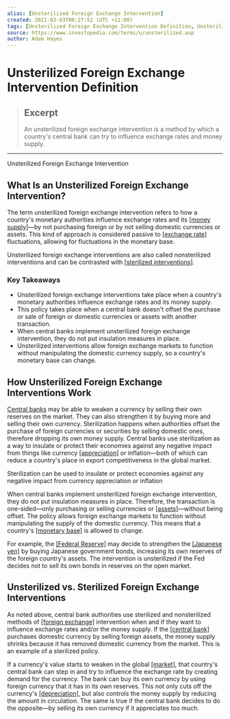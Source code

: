 ```yaml
---
alias: [Unsterilized Foreign Exchange Intervention]
created: 2021-03-03T00:27:52 (UTC +11:00)
tags: [Unsterilized Foreign Exchange Intervention Definition, Unsterilized Foreign Exchange Intervention]
source: https://www.investopedia.com/terms/u/unsterilized.asp
author: Adam Hayes
---
```


# Unsterilized Foreign Exchange Intervention Definition

> ## Excerpt
> An unsterilized foreign exchange intervention is a method by which a country's central bank can try to influence exchange rates and money supply.

---

Unsterilized Foreign Exchange Intervention
## What Is an Unsterilized Foreign Exchange Intervention?

The term unsterilized foreign exchange intervention refers to how a country's monetary authorities influence exchange rates and its [[money supply]](https://www.investopedia.com/terms/m/moneysupply.asp)—by not purchasing foreign or by not selling domestic currencies or assets. This kind of approach is considered passive to [[exchange rate]](https://www.investopedia.com/terms/e/exchangerate.asp) fluctuations, allowing for fluctuations in the monetary base.

Unsterilized foreign exchange interventions are also called nonsterilized interventions and can be contrasted with [[sterilized interventions]](https://www.investopedia.com/terms/s/sterilizedintervention.asp).

### Key Takeaways

-   Unsterilized foreign exchange interventions take place when a country's monetary authorities influence exchange rates and its money supply.
-   This policy takes place when a central bank doesn't offset the purchase or sale of foreign or domestic currencies or assets with another transaction.
-   When central banks implement unsterilized foreign exchange intervention, they do not put insulation measures in place.
-   Unsterilized interventions allow foreign exchange markets to function without manipulating the domestic currency supply, so a country's monetary base can change.

## How Unsterilized Foreign Exchange Interventions Work

[Central banks](https://www.investopedia.com/terms/c/centralbank.asp) may be able to weaken a currency by selling their own reserves on the market. They can also strengthen it by buying more and selling their own currency. Sterilization happens when authorities offset the purchase of foreign currencies or securities by selling domestic ones, therefore dropping its own money supply. Central banks use sterilization as a way to insulate or protect their economies against any negative impact from things like currency [[appreciation]](https://www.investopedia.com/terms/a/appreciation.asp) or inflation—both of which can reduce a country's place in export competitiveness in the global market.

Sterilization can be used to insulate or protect economies against any negative impact from currency appreciation or inflation

When central banks implement unsterilized foreign exchange intervention, they do not put insulation measures in place. Therefore, the transaction is one-sided—only purchasing or selling currencies or [[assets]](https://www.investopedia.com/terms/a/asset.asp)—without being offset. The policy allows foreign exchange markets to function without manipulating the supply of the domestic currency. This means that a country's [[monetary base]](https://www.investopedia.com/terms/m/monetarybase.asp) is allowed to change.

For example, the [[Federal Reserve]](https://www.investopedia.com/terms/f/federalreservesystem.asp) may decide to strengthen the [[Japanese yen]](https://www.investopedia.com/terms/forex/j/jpy-japanese-yen.asp) by buying Japanese government bonds, increasing its own reserves of the foreign country's assets. The intervention is unsterilized if the Fed decides not to sell its own bonds in reserves on the open market.

## Unsterilized vs. Sterilized Foreign Exchange Interventions

As noted above, central bank authorities use sterilized and nonsterilized methods of [[foreign exchange]](https://www.investopedia.com/terms/f/foreign-exchange.asp) intervention when and if they want to influence exchange rates and/or the money supply. If the [[central bank]](https://www.investopedia.com/terms/c/centralbank.asp) purchases domestic currency by selling foreign assets, the money supply shrinks because it has removed domestic currency from the market. This is an example of a sterilized policy.

If a currency's value starts to weaken in the global [[market]](https://www.investopedia.com/terms/m/market.asp), that country's central bank can step in and try to influence the exchange rate by creating demand for the currency. The bank can buy its own currency by using foreign currency that it has in its own reserves. This not only cuts off the currency's [[depreciation]](https://www.investopedia.com/terms/d/depreciation.asp), but also controls the money supply by reducing the amount in circulation. The same is true if the central bank decides to do the opposite—by selling its own currency if it appreciates too much.
